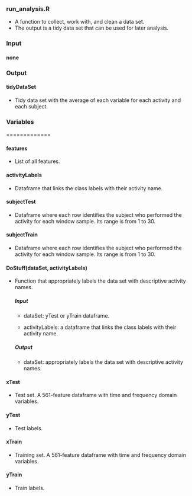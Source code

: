 ### run_analysis.R

  * A function to collect, work with, and clean a data set. 
  * The output is a tidy data set that can be used for later analysis.

  ### Input

  #### none

  ### Output

  #### tidyDataSet

   * Tidy data set with the average of each variable for each activity and each subject. 

### Variables
=============

#### features

 * List of all features.

#### activityLabels

 * Dataframe that links the class labels with their activity name.

#### subjectTest

 * Dataframe where each row identifies the subject who performed the activity for each window sample. Its range is from 1 to 30. 

#### subjectTrain

* Dataframe where each row identifies the subject who performed the activity for each window sample. Its range is from 1 to 30. 

#### DoStuff(dataSet, activityLabels)

* Function that appropriately labels the data set with descriptive activity names.
  
  ##### Input

   * dataSet: yTest or yTrain dataframe.

   * activityLabels: a dataframe that links the class labels with their activity name.

  ##### Output
  
   * dataSet: appropriately labels the data set with descriptive activity names.

#### xTest

* Test set. A 561-feature dataframe with time and frequency domain variables. 

#### yTest

* Test labels.

#### xTrain

* Training set. A 561-feature dataframe with time and frequency domain variables. 

#### yTrain

* Train labels.
